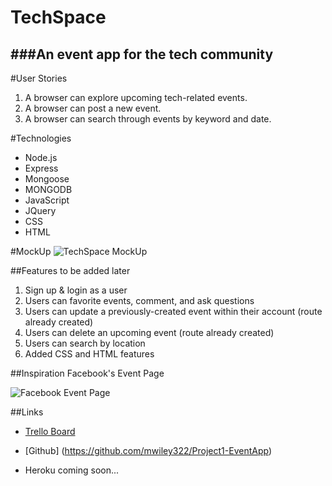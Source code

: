 # TechSpace
###An event app for the tech community
--
#User Stories

1. A browser can explore upcoming tech-related events.
2. A browser can post a new event.
3. A browser can search through events by keyword and date.

#Technologies
- Node.js
- Express
- Mongoose
- MONGODB
- JavaScript
- JQuery
- CSS
- HTML


#MockUp
![TechSpace MockUp](http://i.imgur.com/LvMku1N.png")


##Features to be added later

1. Sign up & login as a user
2. Users can favorite events, comment, and ask questions
3. Users can update a previously-created event within their account (route already created)
4. Users can delete an upcoming event (route already created)
5. Users can search by location
6. Added CSS and HTML features

##Inspiration
Facebook's Event Page

![Facebook Event Page](http://i.imgur.com/1kF6dtI.png")


##Links


- [Trello Board](https://trello.com/b/A4SH14BO/techspace)

- [Github] (https://github.com/mwiley322/Project1-EventApp)

- Heroku coming soon...
